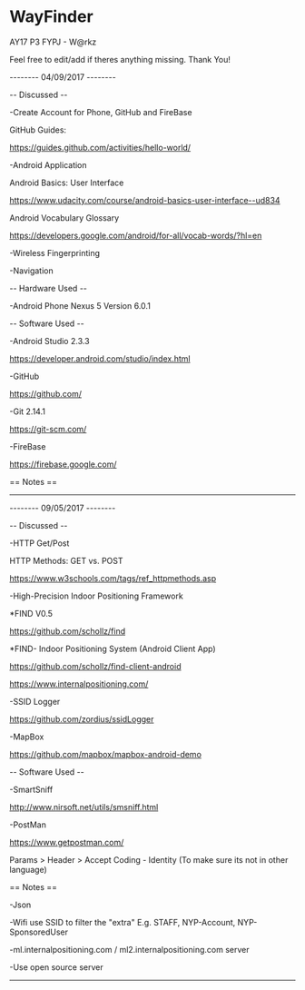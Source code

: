 # WayFinder

AY17 P3 FYPJ  - W@rkz

Feel free to edit/add if theres anything missing. Thank You!

-------- 04/09/2017  --------

-- Discussed  --

-Create Account for Phone, GitHub and FireBase

GitHub Guides:

https://guides.github.com/activities/hello-world/

-Android Application

Android Basics: User Interface

https://www.udacity.com/course/android-basics-user-interface--ud834

Android Vocabulary Glossary

https://developers.google.com/android/for-all/vocab-words/?hl=en

-Wireless Fingerprinting

-Navigation

-- Hardware Used  --

-Android Phone Nexus 5 Version 6.0.1

-- Software Used --

-Android Studio 2.3.3

https://developer.android.com/studio/index.html

-GitHub

https://github.com/

-Git 2.14.1

https://git-scm.com/

-FireBase

https://firebase.google.com/

== Notes ==

--------------------------------

-------- 09/05/2017 --------

-- Discussed  --

-HTTP Get/Post

HTTP Methods: GET vs. POST

https://www.w3schools.com/tags/ref_httpmethods.asp

-High-Precision Indoor Positioning Framework

*FIND V0.5

https://github.com/schollz/find

*FIND- Indoor Positioning System (Android Client App)

https://github.com/schollz/find-client-android

https://www.internalpositioning.com/

-SSID Logger

https://github.com/zordius/ssidLogger

-MapBox

https://github.com/mapbox/mapbox-android-demo

-- Software Used  --

-SmartSniff

http://www.nirsoft.net/utils/smsniff.html

-PostMan

https://www.getpostman.com/

Params > Header > Accept Coding  - Identity (To make sure its not in other language)

== Notes ==

-Json

-Wifi use SSID to filter the "extra" E.g. STAFF, NYP-Account, NYP-SponsoredUser

-ml.internalpositioning.com / ml2.internalpositioning.com server

-Use open source server

--------------------------------
